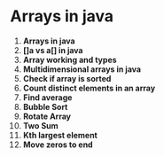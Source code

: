 # Arrays in java

01. **Arrays in java**
02. **[]a vs a[] in java**
03. **Array working and types**
04. **Multidimensional arrays in java**
05. **Check if array is sorted**
06. **Count distinct elements in an array**
07. **Find average**
08. **Bubble Sort**
09. **Rotate Array**
10. **Two Sum**
11. **Kth largest element**
12. **Move zeros to end**
